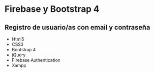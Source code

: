# Firebase y Bootstrap 4
## Registro de usuario/as con email y contraseña

- Html5
- CSS3
- Bootstrap 4
- jQuery
- Firebase Authentication 
- Xampp
